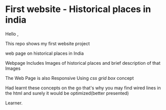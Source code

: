 # First website - Historical places in india
Hello ,


This repo shows my first website project 


web page on historical places in India


Webpage Includes Images of historical places and brief description of that Images


The Web Page is also Responsive Using *css grid box* concept


Had learnt these concepts on the go that's why you may find wired lines in the html and surely it would be optimized(better presented)



Learner.
